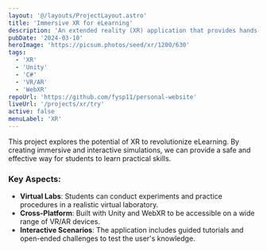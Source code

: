 ```yaml
---
layout: '@/layouts/ProjectLayout.astro'
title: 'Immersive XR for eLearning'
description: 'An extended reality (XR) application that provides hands-on training for complex technical skills in a virtual environment.'
pubDate: '2024-03-10'
heroImage: 'https://picsum.photos/seed/xr/1200/630'
tags:
  - 'XR'
  - 'Unity'
  - 'C#'
  - 'VR/AR'
  - 'WebXR'
repoUrl: 'https://github.com/fysp11/personal-website'
liveUrl: '/projects/xr/try'
active: false
menuLabel: 'XR'
---
```


This project explores the potential of XR to revolutionize eLearning. By creating immersive and interactive simulations, we can provide a safe and effective way for students to learn practical skills.

### Key Aspects:

- **Virtual Labs**: Students can conduct experiments and practice procedures in a realistic virtual laboratory.
- **Cross-Platform**: Built with Unity and WebXR to be accessible on a wide range of VR/AR devices.
- **Interactive Scenarios**: The application includes guided tutorials and open-ended challenges to test the user's knowledge.

